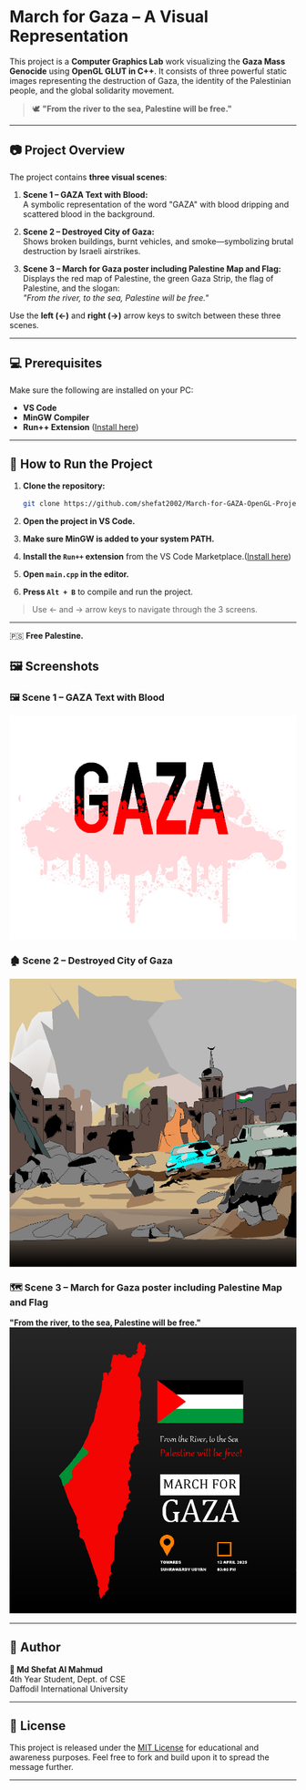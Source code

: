 # March for Gaza – A Visual Representation

This project is a **Computer Graphics Lab** work visualizing the **Gaza Mass Genocide** using **OpenGL GLUT in C++**. It consists of three powerful static images representing the destruction of Gaza, the identity of the Palestinian people, and the global solidarity movement.

> 🕊️ **"From the river to the sea, Palestine will be free."**

---

## 📷 Project Overview

The project contains **three visual scenes**:
1. **Scene 1 – GAZA Text with Blood:**  
   A symbolic representation of the word "GAZA" with blood dripping and scattered blood in the background.

2. **Scene 2 – Destroyed City of Gaza:**  
   Shows broken buildings, burnt vehicles, and smoke—symbolizing brutal destruction by Israeli airstrikes.

3. **Scene 3 – March for Gaza poster including Palestine Map and Flag:**  
   Displays the red map of Palestine, the green Gaza Strip, the flag of Palestine, and the slogan:  
   *"From the river, to the sea, Palestine will be free."*

Use the **left (←)** and **right (→)** arrow keys to switch between these three scenes.

---

## 💻 Prerequisites

Make sure the following are installed on your PC:

- **VS Code**
- **MinGW Compiler**
- **Run++ Extension** ([Install here](https://marketplace.visualstudio.com/items?itemName=AlbinBD.run))

---

## 🚀 How to Run the Project

1. **Clone the repository:**
   ```bash
   git clone https://github.com/shefat2002/March-for-GAZA-OpenGL-Project.git
   ```

2. **Open the project in VS Code.**

3. **Make sure MinGW is added to your system PATH.**

4. **Install the `Run++` extension** from the VS Code Marketplace.([Install here](https://marketplace.visualstudio.com/items?itemName=AlbinBD.run))

5. **Open `main.cpp` in the editor.**

6. **Press `Alt + B`** to compile and run the project.

> Use ← and → arrow keys to navigate through the 3 screens.

---

🇵🇸 **Free Palestine.**

## 🖼️ Screenshots

### 🖼️ Scene 1 – GAZA Text with Blood  
![Scene 1](screenshots/1.jpg)

### 🏚️ Scene 2 – Destroyed City of Gaza  
![Scene 2](screenshots/2.jpg)

### 🗺️ Scene 3 – March for Gaza poster including Palestine Map and Flag  
**"From the river, to the sea, Palestine will be free."**  
![Scene 3](screenshots/3.jpg)

---

## 🙋 Author

**👤 Md Shefat Al Mahmud**  
4th Year Student, Dept. of CSE  
Daffodil International University

---

## 📜 License

This project is released under the [MIT License](LICENSE) for educational and awareness purposes. Feel free to fork and build upon it to spread the message further.

---
